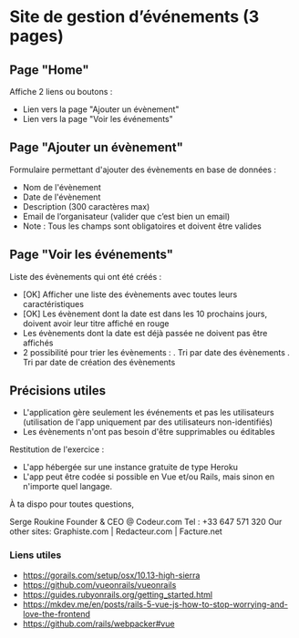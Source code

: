 # Site de gestion d’événements (3 pages)

## Page "Home"

Affiche 2 liens ou boutons :

- Lien vers la page "Ajouter un évènement"
- Lien vers la page "Voir les événements"

## Page "Ajouter un évènement"

Formulaire permettant d'ajouter des évènements en base de données :

- Nom de l'évènement
- Date de l'évènement
- Description (300 caractères max)
- Email de l’organisateur (valider que c’est bien un email)
- Note : Tous les champs sont obligatoires et doivent être valides

## Page "Voir les événements"

Liste des évènements qui ont été créés :

- [OK] Afficher une liste des évènements avec toutes leurs caractéristiques
- [OK] Les évènement dont la date est dans les 10 prochains jours, doivent avoir leur titre affiché en rouge
- Les évènements dont la date est déjà passée ne doivent pas être affichés
- 2 possibilité pour trier les évènements :
. Tri par date des évènements
. Tri par date de création des évènements

## Précisions utiles

- L'application gère seulement les événements et pas les utilisateurs (utilisation de l'app uniquement par des utilisateurs non-identifiés)
- Les évènements n'ont pas besoin d'être supprimables ou éditables

Restitution de l'exercice :

- L'app hébergée sur une instance gratuite de type Heroku
- L'app peut être codée si possible en Vue et/ou Rails, mais sinon en n'importe quel langage.

À ta dispo pour toutes questions,

Serge Roukine
Founder & CEO @ Codeur.com
Tel : +33 647 571 320
Our other sites: Graphiste.com | Redacteur.com | Facture.net

### Liens utiles

- https://gorails.com/setup/osx/10.13-high-sierra
- https://github.com/vueonrails/vueonrails
- https://guides.rubyonrails.org/getting_started.html
- https://mkdev.me/en/posts/rails-5-vue-js-how-to-stop-worrying-and-love-the-frontend
- https://github.com/rails/webpacker#vue